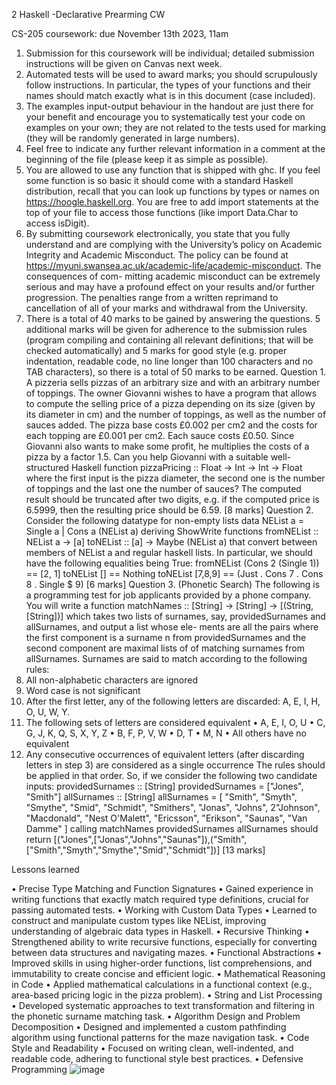 2 Haskell -Declarative Prearming CW

CS-205 coursework: due November 13th 2023, 11am
1. Submission for this coursework will be individual; detailed submission instructions will be given on
Canvas next week.
2. Automated tests will be used to award marks; you should scrupulously follow instructions. In particular,
the types of your functions and their names should match exactly what is in this document (case
included).
3. The examples input-output behaviour in the handout are just there for your benefit and encourage you
to systematically test your code on examples on your own; they are not related to the tests used for
marking (they will be randomly generated in large numbers).
4. Feel free to indicate any further relevant information in a comment at the beginning of the file (please
keep it as simple as possible).
5. You are allowed to use any function that is shipped with ghc. If you feel some function is so basic it
should come with a standard Haskell distribution, recall that you can look up functions by types or
names on https://hoogle.haskell.org. You are free to add import statements at the top of your
file to access those functions (like import Data.Char to access isDigit).
6. By submitting coursework electronically, you state that you fully understand and are complying with
the University’s policy on Academic Integrity and Academic Misconduct. The policy can be found at
https://myuni.swansea.ac.uk/academic-life/academic-misconduct. The consequences of com-
mitting academic misconduct can be extremely serious and may have a profound effect on your results
and/or further progression. The penalties range from a written reprimand to cancellation of all of your
marks and withdrawal from the University.
7. There is a total of 40 marks to be gained by answering the questions. 5 additional marks will be given
for adherence to the submission rules (program compiling and containing all relevant definitions; that
will be checked automatically) and 5 marks for good style (e.g. proper indentation, readable code, no
line longer than 100 characters and no TAB characters), so there is a total of 50 marks to be earned.
Question 1. A pizzeria sells pizzas of an arbitrary size and with an arbitrary number of toppings. The
owner Giovanni wishes to have a program that allows to compute the selling price of a pizza depending on
its size (given by its diameter in cm) and the number of toppings, as well as the number of sauces added.
The pizza base costs £0.002 per cm2 and the costs for each topping are £0.001 per cm2. Each sauce costs
£0.50. Since Giovanni also wants to make some profit, he multiplies the costs of a pizza by a factor 1.5. Can
you help Giovanni with a suitable well-structured Haskell function
pizzaPricing :: Float -> Int -> Int -> Float
where the first input is the pizza diameter, the second one is the number of toppings and the last one the
number of sauces? The computed result should be truncated after two digits, e.g. if the computed price is
6.5999, then the resulting price should be 6.59.
[8 marks]
Question 2. Consider the following datatype for non-empty lists
data NEList a = Single a | Cons a (NEList a)
deriving ShowWrite functions
fromNEList :: NEList a -> [a]
toNEList :: [a] -> Maybe (NEList a)
that convert between members of NEList a and regular haskell lists. In particular, we should have the
following equalities being True:
fromNEList (Cons 2 (Single 1)) == [2, 1]
toNEList [] == Nothing
toNEList [7,8,9] == (Just . Cons 7 . Cons 8 . Single $ 9)
[6 marks]
Question 3. (Phonetic Search) The following is a programming test for job applicants provided by a
phone company. You will write a function
matchNames :: [String] -> [String] -> [(String, [String])]
which takes two lists of surnames, say, providedSurnames and allSurnames, and output a list whose ele-
ments are all the pairs where the first component is a surname n from providedSurnames and the second
component are maximal lists of of matching surnames from allSurnames.
Surnames are said to match according to the following rules:
1. All non-alphabetic characters are ignored
2. Word case is not significant
3. After the first letter, any of the following letters are discarded: A, E, I, H, O, U, W, Y.
4. The following sets of letters are considered equivalent
• A, E, I, O, U
• C, G, J, K, Q, S, X, Y, Z
• B, F, P, V, W
• D, T
• M, N
• All others have no equivalent
5. Any consecutive occurrences of equivalent letters (after discarding letters in step 3) are considered as
a single occurrence
The rules should be applied in that order. So, if we consider the following two candidate inputs:
providedSurnames :: [String]
providedSurnames = ["Jones", "Smith"]
allSurnames :: [String]
allSurnames = [
"Smith",
"Smyth",
"Smythe",
"Smid",
"Schmidt",
"Smithers",
"Jonas",
"Johns",
2"Johnson",
"Macdonald",
"Nest O'Malett",
"Ericsson",
"Erikson",
"Saunas",
"Van Damme"
]
calling matchNames providedSurnames allSurnames should return
[("Jones",["Jonas","Johns","Saunas"]),("Smith",["Smith","Smyth","Smythe","Smid","Schmidt"])]
[13 marks]

Lessons learned 

•	Precise Type Matching and Function Signatures
•	Gained experience in writing functions that exactly match required type definitions, crucial for passing automated tests.
•	Working with Custom Data Types
•	Learned to construct and manipulate custom types like NEList, improving understanding of algebraic data types in Haskell.
•	Recursive Thinking
•	Strengthened ability to write recursive functions, especially for converting between data structures and navigating mazes.
•	Functional Abstractions
•	Improved skills in using higher-order functions, list comprehensions, and immutability to create concise and efficient logic.
•	Mathematical Reasoning in Code
•	Applied mathematical calculations in a functional context (e.g., area-based pricing logic in the pizza problem).
•	String and List Processing
•	Developed systematic approaches to text transformation and filtering in the phonetic surname matching task.
•	Algorithm Design and Problem Decomposition
•	Designed and implemented a custom pathfinding algorithm using functional patterns for the maze navigation task.
•	Code Style and Readability
•	Focused on writing clean, well-indented, and readable code, adhering to functional style best practices.
•	Defensive Programming
![image](https://github.com/user-attachments/assets/6cbe6973-218d-4b49-b9fc-93f07e80c87f)
